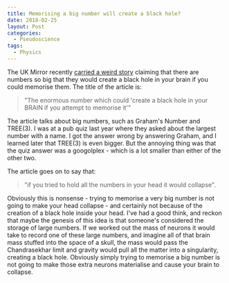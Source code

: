 ```yaml
---
title: Memorising a big number will create a black hole?
date: 2018-02-25
layout: Post
categories:
  - Pseudoscience
tags:
  - Physics
---
```


The UK Mirror recently [carried a weird story](https://www.mirror.co.uk/news/weird-news/enormous-number-could-create-black-12061626) claiming that there are numbers so big that they would create a black hole in your brain if you could memorise them. The title of the article is:

<!-- more -->

> "The enormous number which could 'create a black hole in your BRAIN if you attempt to memorise it'"

The article talks about big numbers, such as Graham's Number and TREE(3). I was at a pub quiz last year where they asked about the largest number with a name. I got the answer wrong by answering Graham, and I learned later that TREE(3) is even bigger. But the annoying thing was that the quiz answer was a googolplex - which is a lot smaller than either of the other two.

The article goes on to say that:

> "if you tried to hold all the numbers in your head it would collapse".

Obviously this is nonsense - trying to memorise a very big number is not going to make your head collapse - and certainly not because of the creation of a black hole inside your head. I've had a good think, and reckon that maybe the genesis of this idea is that someone's considered the storage of large numbers. If we worked out the mass of neurons it would take to record one of these large numbers, and imagine all of that brain mass stuffed into the space of a skull, the mass would pass the Chandrasekhar limit and gravity would pull all the matter into a singularity, creating a black hole. Obviously simply trying to memorise a big number is not going to make those extra neurons materialise and cause your brain to collapse.
